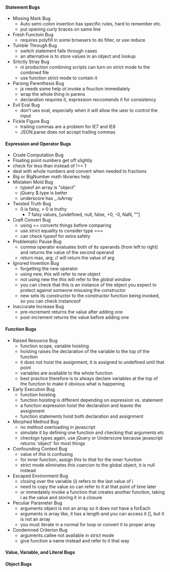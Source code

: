 #### Statement Bugs
* Missing Mark Bug
  *  Auto semi-colon insertion has specific rules, hard to remember etc.
  *  put opening curly braces on same line
* Fresh Functoin Bug
  *  requires polyfill in some browsers to do filter, or use reduce 
* Tumble Through Bug
  * switch statement falls through cases
  * an alternative is to store values in an object and lookup
* Srtictly Stray Bug
  * ni production combining scripts can turn on strict mode to the combined file
  * use function strict mode to contain it
* Parsing Parenthesis Bug
  *  js needs some help ot invoke a fnuction immediately
  *  wrap the whole thing in parens
  *  declaration requries it, expression reccomends it for consistency
* Evil Eval Bug
  * don't ues eval, especially when it will allow the uesr to control the input
* Fickle Figure Bug
  *  trailing commas are a problem for IE7 and IE8
  *  JSON.parse does not accept trailing commas

#### Expression and Operator Bugs
* Crude Computation Bug
 * Floating point numbers get off slightly
 * check for less than instead of !== 1
 * deal with whole numbers and convert when needed to fractions
 * Big or BigNumber math libraries help
* Mistaken Mold Bug
  * typeof an array is "object"
  * jQuery $.type is better
  * underscore has _.isArray
* Twisted Truth Bug
  * 0 is falsy, > 0 is truthy
    * 7 falsy values, [undefined, null, false, +0, -0, NaN, ""] 
* Craft Convert Bug
  * using == converts things before comparing
  * use strict equality to consider type ===
  * can check typeof for extra safety
* Problematic Pause Bug
  * comma operator evaluates both of its operands (from left to right) and returns the value of the second operand
  * return max, arg; // will return the value of arg
* Ignored Invention Bug
  * forgetting the new operator 
  * using new, _this_ will refer to _new_ object
  * not using new the _this_ will refer to the _global window_
  * you can check that this is an instance of the object you expect to protect against someone misusing the constructor
  * new sets its constructor to the constructor function being invoked, so you can check instanceof
* Inaccurate Increase Bug
  * pre-increment returns the value after adding one
  * post-increment returns the value before adding one

#### Function Bugs

* Raised Resource Bug
  * function scope, variable hoisting
  * hoisting raises the declaration of the variable to the top of the function
  * it does not hoist the assignment, it is assigned to undefined until that point
  * variables are available to the whole function 
  * best practice therefore is to always declare variables at the top of the function to make it obvious what is happening
* Early Execution Bug
  *  function hoisting
  *  function hoisting is different depending on expression vs. statement
  *  a function expression hoist the declaration and leaves the assignment
  *  function statements hoist both declaration and assignment
* Morphed Method Bug
  *  no method overloading in javascript
  *  simulate it by defining one function and checking that arguments etc
  *  checkign types again, use jQuery or Underscore because javascript returns 'object' for most things
* Confounding Context Bug
  *  value of _this_ is confusing
  *  for inner function, assign _this_ to _that_ for the inner function
  *  strict mode eliminates this coercion to the global object, it is null instead
* Escaped Environment Bug
  *  closing over the variable (i) refers to the last value of i
  *  need to copy the value so can refer to it at that point of time later
  *  or immedately invoke a function that creates another function, taking i as the value and storing it in a closure
* Peculiar Parameter Bug
  *  arguments object is not an array so it does not have a forEach
  *  arguments is array like, it has a length and you can access it [], but it is not an array
  *  you must iterate in a normal for loop or convert it to proper array
* Condemned Criterion Bug
  *  arguments.callee not available in strict mode
  *  give function a name instead and refer to it that way

#### Value, Variable, and Literal Bugs

#### Object Bugs
